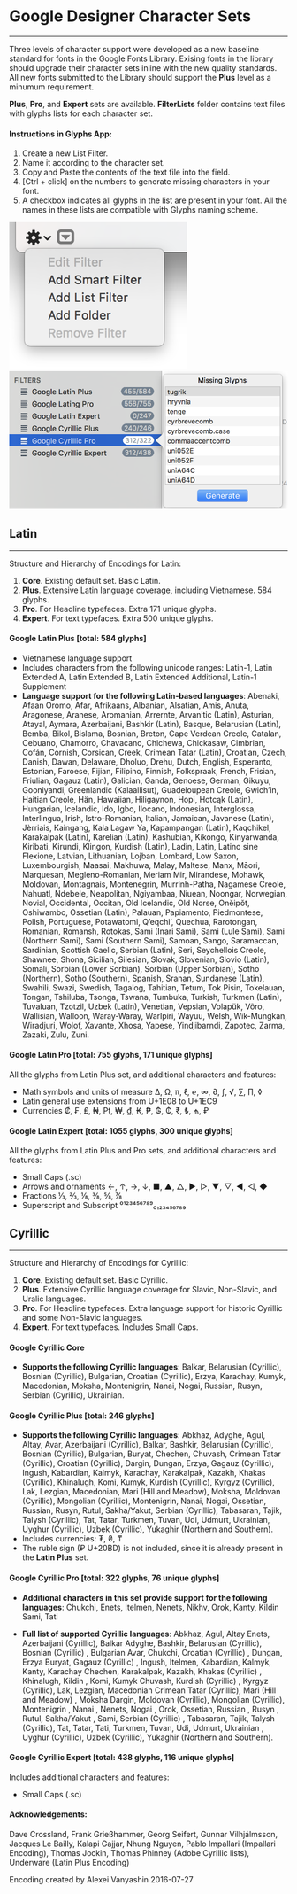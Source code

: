 # Google Designer Character Sets

* * * 

Three levels of character support were developed as a new baseline standard for fonts in the Google Fonts Library. Exising fonts in the library should upgrade their character sets inline with the new quality standards. All new fonts submitted to the Library should support the **Plus** level as a minumum requirement.

**Plus**, **Pro**, and **Expert** sets are available.
**FilterLists** folder contains text files with glyphs lists for each character set. 

#### Instructions in Glyphs App: 

1. Create a new List Filter.
2. Name it according to the character set.
3. Copy and Paste the contents of the text file into the field.
4. [Ctrl + click] on the numbers to generate missing characters in your font. 
5. A checkbox indicates all glyphs in the list are present in your font. 
All the names in these lists are compatible with Glyphs naming scheme.

![Glyphs list filter](FilterLists/list-filter.png)
![Glyphs list filter](FilterLists/list-filter-2.png)

## Latin

* * * 
Structure and Hierarchy of Encodings for Latin:

1. **Core**. Existing default set. Basic Latin. 
2. **Plus**. Extensive Latin language coverage, including Vietnamese. 584 glyphs.
3. **Pro**. For Headline typefaces. Extra 171 unique glyphs.
4. **Expert**. For text typefaces. Extra 500 unique glyphs.


#### Google Latin Plus [total: 584 glyphs]

- Vietnamese language support
- Includes characters from the following unicode ranges: Latin-1, Latin Extended A, Latin Extended B, Latin Extended Additional, Latin-1 Supplement
- **Language support for the following Latin-based languages**: Abenaki, Afaan Oromo, Afar, Afrikaans, Albanian, Alsatian, Amis, Anuta, Aragonese, Aranese, Aromanian, Arrernte, Arvanitic (Latin), Asturian, Atayal, Aymara, Azerbaijani, Bashkir (Latin), Basque, Belarusian (Latin), Bemba, Bikol, Bislama, Bosnian, Breton, Cape Verdean Creole, Catalan, Cebuano, Chamorro, Chavacano, Chichewa, Chickasaw, Cimbrian, Cofán, Cornish, Corsican, Creek, Crimean Tatar (Latin), Croatian, Czech, Danish, Dawan, Delaware, Dholuo, Drehu, Dutch, English, Esperanto, Estonian, Faroese, Fijian, Filipino, Finnish, Folkspraak, French, Frisian, Friulian, Gagauz (Latin), Galician, Ganda, Genoese, German, Gikuyu, Gooniyandi, Greenlandic (Kalaallisut), Guadeloupean Creole, Gwich’in, Haitian Creole, Hän, Hawaiian, Hiligaynon, Hopi, Hotcąk (Latin), Hungarian, Icelandic, Ido, Igbo, Ilocano, Indonesian, Interglossa, Interlingua, Irish, Istro-Romanian, Italian, Jamaican, Javanese (Latin), Jèrriais, Kaingang, Kala Lagaw Ya, Kapampangan (Latin), Kaqchikel, Karakalpak (Latin), Karelian (Latin), Kashubian, Kikongo, Kinyarwanda, Kiribati, Kirundi, Klingon, Kurdish (Latin), Ladin, Latin, Latino sine Flexione, Latvian, Lithuanian, Lojban, Lombard, Low Saxon, Luxembourgish, Maasai, Makhuwa, Malay, Maltese, Manx, Māori, Marquesan, Megleno-Romanian, Meriam Mir, Mirandese, Mohawk, Moldovan, Montagnais, Montenegrin, Murrinh-Patha, Nagamese Creole, Nahuatl, Ndebele, Neapolitan, Ngiyambaa, Niuean, Noongar, Norwegian, Novial, Occidental, Occitan, Old Icelandic, Old Norse, Onĕipŏt, Oshiwambo, Ossetian (Latin), Palauan, Papiamento, Piedmontese, Polish, Portuguese, Potawatomi, Q’eqchi’, Quechua, Rarotongan, Romanian, Romansh, Rotokas, Sami (Inari Sami), Sami (Lule Sami), Sami (Northern Sami), Sami (Southern Sami), Samoan, Sango, Saramaccan, Sardinian, Scottish Gaelic, Serbian (Latin), Seri, Seychellois Creole, Shawnee, Shona, Sicilian, Silesian, Slovak, Slovenian, Slovio (Latin), Somali, Sorbian (Lower Sorbian), Sorbian (Upper Sorbian), Sotho (Northern), Sotho (Southern), Spanish, Sranan, Sundanese (Latin), Swahili, Swazi, Swedish, Tagalog, Tahitian, Tetum, Tok Pisin, Tokelauan, Tongan, Tshiluba, Tsonga, Tswana, Tumbuka, Turkish, Turkmen (Latin), Tuvaluan, Tzotzil, Uzbek (Latin), Venetian, Vepsian, Volapük, Võro, Wallisian, Walloon, Waray-Waray, Warlpiri, Wayuu, Welsh, Wik-Mungkan, Wiradjuri, Wolof, Xavante, Xhosa, Yapese, Yindjibarndi, Zapotec, Zarma, Zazaki, Zulu, Zuni.

#### Google Latin Pro [total: 755 glyphs, 171 unique glyphs]

All the glyphs from Latin Plus set, and additional characters and features:

- Math symbols and units of measure ∆, Ω, π, ℓ, ℮, ∞, ∂, ∫, √, ∑, ∏, ◊
- Latin general use extensions from U+1E08 to U+1EC9
- Currencies ₡, ₣, ₤, ₦, ₧, ₩, ₫, ₭, ₱, ₲, ₵, ₹, ₺, ₼, ₽ 

#### Google Latin Expert [total: 1055 glyphs, 300 unique glyphs]

All the glyphs from Latin Plus and Pro sets, and additional characters and features:

- Small Caps (.sc)
- Arrows and ornaments ←, ↑, →, ↓, ■, ▲, △, ▶, ▷, ▼, ▽, ◀, ◁, ◆
- Fractions ⅓, ⅔, ⅛, ⅜, ⅝, ⅞
- Superscript and Subscript ⁰¹²³⁴⁵⁶⁷⁸⁹₀₁₂₃₄₅₆₇₈₉



## Cyrillic

* * * 

Structure and Hierarchy of Encodings for Cyrillic:

1. **Core**. Existing default set. Basic Cyrillic.
3. **Plus**. Extensive Cyrillic language coverage for Slavic, Non-Slavic, and Uralic languages.
3. **Pro**. For Headline typefaces. Extra language support for historic Cyrillic and some Non-Slavic languages.
4. **Expert**. For text typefaces. Includes Small Caps.

#### Google Cyrillic Core

- **Supports the following Cyrillic languages**: Balkar, Belarusian (Cyrillic), Bosnian (Cyrillic), Bulgarian, Croatian (Cyrillic), Erzya, Karachay, Kumyk, Macedonian, Moksha, Montenigrin, Nanai, Nogai, Russian, Rusyn, Serbian (Cyrillic), Ukrainian.

#### Google Cyrillic Plus [total: 246 glyphs]

- **Supports the following Cyrillic languages**: Abkhaz, Adyghe, Agul, Altay, Avar, Azerbaijani (Cyrillic), Balkar, Bashkir, Belarusian (Cyrillic), Bosnian (Cyrillic), Bulgarian, Buryat, Chechen, Chuvash, Crimean Tatar (Cyrillic), Croatian (Cyrillic), Dargin, Dungan, Erzya, Gagauz (Cyrillic), Ingush, Kabardian, Kalmyk, Karachay, Karakalpak, Kazakh, Khakas (Cyrillic), Khinalugh, Komi, Kumyk, Kurdish (Cyrillic), Kyrgyz (Cyrillic), Lak, Lezgian, Macedonian, Mari (Hill and Meadow), Moksha, Moldovan (Cyrillic), Mongolian (Cyrillic), Montenigrin, Nanai, Nogai, Ossetian, Russian, Rusyn, Rutul, Sakha/Yakut, Serbian (Cyrillic), Tabasaran, Tajik, Talysh (Cyrillic), Tat, Tatar, Turkmen, Tuvan, Udi, Udmurt, Ukrainian, Uyghur (Cyrillic), Uzbek (Cyrillic), Yukaghir (Northern and Southern).
- Includes currencies: ₮, ₴, ₸
- The ruble sign (₽ U+20BD) is not included, since it is already present in the **Latin Plus** set.


#### Google Cyrillic Pro [total: 322 glyphs, 76 unique glyphs]

- **Additional characters in this set provide support for the following languages**: Chukchi, Enets, Itelmen, Nenets, Nikhv, Orok, Kanty, Kildin Sami, Tati

- **Full list of supported Cyrillic languages**:
Abkhaz, Agul, Altay Enets, Azerbaijani (Cyrillic), Balkar Adyghe, Bashkir, Belarusian (Cyrillic), Bosnian (Cyrillic) , Bulgarian Avar, Chukchi, Croatian (Cyrillic) , Dungan, Erzya Buryat, Gagauz (Cyrillic) , Ingush, Itelmen, Kabardian, Kalmyk, Kanty, Karachay Chechen, Karakalpak, Kazakh, Khakas (Cyrillic) , Khinalugh, Kildin , Komi, Kumyk Chuvash, Kurdish (Cyrillic) , Kyrgyz (Cyrillic), Lak, Lezgian, Macedonian Crimean Tatar (Cyrillic), Mari (Hill and Meadow) , Moksha Dargin, Moldovan (Cyrillic), Mongolian (Cyrillic), Montenigrin , Nanai , Nenets, Nogai , Orok, Ossetian, Russian , Rusyn , Rutul, Sakha/Yakut , Sami, Serbian (Cyrillic) , Tabasaran, Tajik, Talysh (Cyrillic), Tat, Tatar, Tati, Turkmen, Tuvan, Udi, Udmurt, Ukrainian , Uyghur (Cyrillic), Uzbek (Cyrillic), Yukaghir (Northern and Southern).

#### Google Cyrillic Expert [total: 438 glyphs, 116 unique glyphs]

Includes additional characters and features:

- Small Caps (.sc)

#### Acknowledgements:

Dave Crossland, Frank Grießhammer, Georg Seifert, Gunnar Vilhjálmsson, Jacques Le Bailly, Kalapi Gajjar, Nhung Nguyen, Pablo Impallari (Impallari Encoding), Thomas Jockin, Thomas Phinney (Adobe Cyrillic lists), Underware (Latin Plus Encoding)


Encoding created by Alexei Vanyashin 2016-07-27

